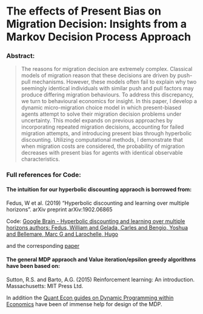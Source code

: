 # The effects of Present Bias on Migration Decision: Insights from a Markov Decision Process Approach

### Abstract:

> The reasons for migration decision are extremely complex. Classical models of migration reason that these decisions are driven by push-pull mechanisms. However,
these models often fail to explain why two seemingly identical individuals with similar 
push and pull factors may produce differing migration behaviours. To address
this discrepancy, we turn to behavioural economics for insight. In this paper, I
develop a dynamic micro-migration choice model in which present-biased agents
attempt to solve their migration decision problems under uncertainty. This model
expands on previous approaches by incorporating repeated migration decisions, accounting 
for failed migration attempts, and introducing present bias through hyperbolic 
discounting. Utilizing computational methods, I demonstrate that when
migration costs are considered, the probability of migration decreases with present
bias for agents with identical observable characteristics.

### Full references for Code:

#### The intuition for our hyperbolic discounting appraoch is borrowed from:

Fedus, W et al. (2019) “Hyperbolic discounting and learning over multiple horizons”. arXiv preprint arXiv:1902.06865

Code:
[Google Brain - Hyperbolic discounting and learning over multiple horizons authors: Fedus, William and Gelada, Carles and Bengio, Yoshua and Bellemare, Marc G and Larochelle, Hugo](https://github.com/google-research/google-research/tree/master/hyperbolic_discount)

and the corresponding [paper](https://arxiv.org/pdf/1902.06865.pdf)

#### The general MDP appraoch and Value iteration/epsilon greedy algorithms have been based on:

Sutton, R.S. and Barto, A.G. (2015) Reinforcement learning: An introduction. Massachusetts: MIT Press Ltd. 

In addition the [Quant Econ guides on Dynamic Programming within Economics](https://quantecon.org/notebooks/) have been of immense help for design of the MDP.





